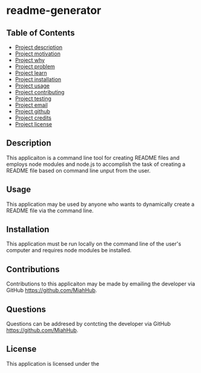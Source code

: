 # readme-generator

##  Table of Contents
- [Project description](#Description)
- [Project motivation](#Motivation)
- [Project why](#Why)
- [Project problem](#Problem)
- [Project learn](#Learn)
- [Project installation](#Installation)
- [Project usage](#Usage)
- [Project contributing](#Contributing)
- [Project testing](#Testing)
- [Project email](#Email)
- [Project github](#GitHub)
- [Project credits](#Credits)
- [Project license](#License)
## Description
This applicaiton is a command line tool for creating README files and employs node modules and node.js to accomplish the task of creating a README file based on command line unput from the user.
## Usage
This application may be used by anyone who wants to dynamically create a README file via the command line.
## Installation
This application must be run locally on the command line of the user's computer and requires node modules be installed.
## Contributions
Contributions to this applicaiton may be made by emailing the developer via GitHub https://github.com/MiahHub.
## Questions
Questions can be addresed by contcting the developer via GitHub https://github.com/MiahHub.
## License
This application is licensed under the 
